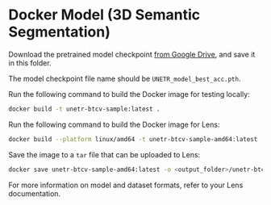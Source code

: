 # Docker Model (3D Semantic Segmentation)

Download the pretrained model checkpoint [from Google Drive](https://drive.google.com/file/d/1tcXvzZdLja2ni7PjMpJgfLVryZ0J5WtR/view?usp=sharing), and save it in this folder.

The model checkpoint file name should be `UNETR_model_best_acc.pth`.

Run the following command to build the Docker image for testing locally:
```bash
docker build -t unetr-btcv-sample:latest .
```

Run the following command to build the Docker image for Lens:
```bash
docker build --platform linux/amd64 -t unetr-btcv-sample-amd64:latest .
```

Save the image to a `tar` file that can be uploaded to Lens:
```bash
docker save unetr-btcv-sample-amd64:latest -o <output_folder>/unetr-btcv-sample.amd64.tar
```

For more information on model and dataset formats, refer to your Lens documentation.